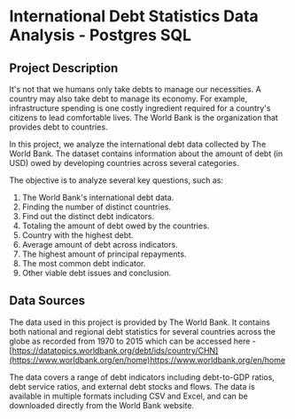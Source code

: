 # International Debt Statistics Data Analysis - Postgres SQL

## Project Description
It's not that we humans only take debts to manage our necessities. A country may also take debt to manage its economy. For example, infrastructure spending is one costly ingredient required for a country's citizens to lead comfortable lives. The World Bank is the organization that provides debt to countries. 

In this project, we analyze the international debt data collected by The World Bank. The dataset contains information about the amount of debt (in USD) owed by developing countries across several categories.

The objective is to analyze several key questions, such as: 
1. The World Bank's international debt data.
2. Finding the number of distinct countries.
3. Find out the distinct debt indicators.
4. Totaling the amount of debt owed by the countries.
5. Country with the highest debt.
6. Average amount of debt across indicators.
7. The highest amount of principal repayments.
8. The most common debt indicator.
9. Other viable debt issues and conclusion.

## Data Sources
The data used in this project is provided by The World Bank. It contains both national and regional debt statistics for several countries across the globe as recorded from 1970 to 2015 which can be accessed here - [https://datatopics.worldbank.org/debt/ids/country/CHN](https://www.worldbank.org/en/home)https://www.worldbank.org/en/home

The data covers a range of debt indicators including debt-to-GDP ratios, debt service ratios, and external debt stocks and flows. The data is available in multiple formats including CSV and Excel, and can be downloaded directly from the World Bank website.

